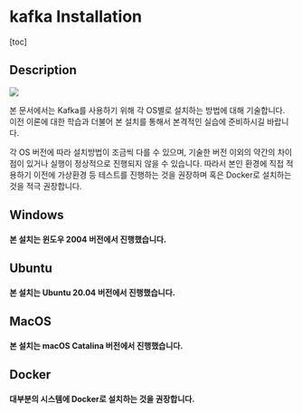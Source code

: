 # kafka Installation



[toc]

## Description 

![](https://blog.kakaocdn.net/dn/bYrnay/btqwg3L8tCG/o6MB4Dsfw2XUYp33IrkvDk/img.png) 

본 문서에서는 Kafka를 사용하기 위해 각 OS별로 설치하는 방법에 대해 기술합니다. 이전 이론에 대한 학습과 더불어 본 설치를 통해서 본격적인 실습에 준비하시길 바랍니다. 



각 OS 버전에 따라 설치방법이 조금씩 다를 수 있으며, 기술한 버전 이외의 약간의 차이점이 있거나 실행이 정상적으로 진행되지 않을 수 있습니다. 따라서 본인 환경에 직접 적용하기 이전에 가상환경 등 테스트를 진행하는 것을 권장하며 혹은 Docker로 설치하는 것을 적극 권장합니다. 



## Windows 

#### 본 설치는 윈도우 2004 버전에서 진행했습니다.



## Ubuntu 

#### 본 설치는 Ubuntu 20.04 버전에서 진행했습니다. 





## MacOS

#### 본 설치는 macOS Catalina 버전에서 진행했습니다. 



## Docker 

#### 대부분의 시스템에 Docker로 설치하는 것을 권장합니다. 







